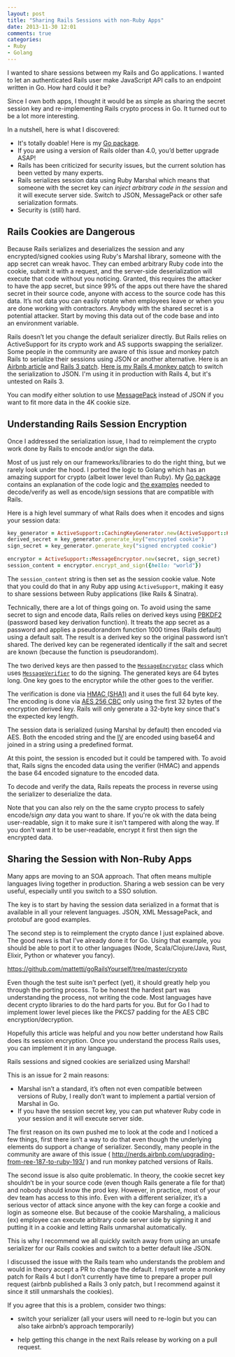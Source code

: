 ```yaml
---
layout: post
title: "Sharing Rails Sessions with non-Ruby Apps"
date: 2013-11-30 12:01
comments: true
categories: 
- Ruby
- Golang
---
```


I wanted to share sessions between my Rails and Go applications. I wanted to let an authenticated Rails user make JavaScript API calls to an endpoint written in Go. How hard could it be?

Since I own both apps, I thought it would be as simple as sharing the secret session key and re-implementing Rails crypto process in Go. It turned out to be a lot more interesting.

In a nutshell, here is what I discovered:

   * It's totally doable! Here is my [Go package](http://godoc.org/github.com/mattetti/goRailsYourself/crypto). 
   * If you are using a version of Rails older than 4.0, you’d better upgrade ASAP!
   * Rails has been criticized for security issues, but the current solution has been vetted by many experts.
   * Rails serializes session data using Ruby Marshal which means that someone with the secret key can *inject arbitrary code in the session* and it will execute server side. Switch to JSON, MessagePack or other safe serialization formats.
   * Security is (still) hard.

## Rails Cookies are Dangerous

Because Rails serializes and deserializes the session and any encrypted/signed cookies using Ruby's Marshal library, someone with the app secret can wreak havoc. They can embed arbitrary Ruby code into the cookie, submit it with a request, and the server-side deserialization will execute that code without you noticing. Granted, this requires the attacker to have the app secret, but since 99% of the apps out there have the shared secret in their source code, anyone with access to the source code has this data. It’s not data you can easily rotate when employees leave or when you are done working with contractors. Anybody with the shared secret is a potential attacker. Start by moving this data out of the code base and into an environment variable.

Rails doesn’t let you change the default serializer directly. But Rails relies on ActiveSupport for its crypto work and AS supports swapping the serializer. Some people in the community are aware of this issue and monkey patch Rails to serialize their sessions using JSON or another alternative. Here is an [Airbnb article](http://nerds.airbnb.com/upgrading-from-ree-187-to-ruby-193/) and
[Rails 3 patch](https://gist.github.com/jeffyip/4091166). [Here is my Rails 4 monkey patch](https://gist.github.com/mattetti/7624413
) to switch the serialization to JSON. I'm using it in production with Rails 4, but it's untested on Rails 3. 

You can modify either solution to use [MessagePack]( http://msgpack.org/) instead of JSON if you want to fit more data in the 4K cookie size. 

## Understanding Rails Session Encryption

Once I addressed the serialization issue, I had to reimplement the crypto work done by Rails to encode and/or sign the data.

Most of us just rely on our frameworks/libraries to do the right thing, but we rarely look under the hood. I ported the logic to Golang which has an amazing support for crypto (albeit lower level than Ruby). My [Go package](http://godoc.org/github.com/mattetti/goRailsYourself/crypto) contains an explanation of the code logic and [the examples](http://godoc.org/github.com/mattetti/goRailsYourself/crypto#pkg-examples) needed to decode/verify as well as encode/sign sessions that are compatible with Rails.

Here is a high level summary of what Rails does when it encodes and signs your session data:

```ruby
key_generator = ActiveSupport::CachingKeyGenerator.new(ActiveSupport::KeyGenerator.new(app_secret_key, iterations: 1000))
derived_secret = key_generator.generate_key("encrypted cookie")
sign_secret = key_generator.generate_key("signed encrypted cookie")
 
encryptor = ActiveSupport::MessageEncryptor.new(secret, sign_secret) 
session_content = encryptor.encrypt_and_sign({hello: "world"})
```

The `session_content` string is then set as the session cookie value.
Note that you could do that in any Ruby app using `ActiveSupport`, making it easy to share sessions between Ruby applications (like Rails & Sinatra).

Technically, there are a lot of things going on. To avoid using the same secret to sign and encode data, Rails relies on derived keys using [PBKDF2](http://en.wikipedia.org/wiki/PBKDF2) (password based key derivation function).
It treats the app secret as a password and applies a pseudorandom function 1000 times (Rails default) using a default salt. The result is a derived key so the original password isn’t shared. The derived key can be regenerated identically if the salt and secret are known (because the function is pseudorandom).

The two derived keys are then passed to the [`MessageEncryptor`](https://github.com/rails/rails/blob/master/activesupport/lib/active_support/message_encryptor.rb) class which uses [`MessageVerifier`](https://github.com/rails/rails/blob/master/activesupport/lib/active_support/message_verifier.rb) to do the signing. The generated keys are 64 bytes long. One key goes to the encryptor while the other goes to the verifier.

The verification is done via [HMAC (SHA1)](http://en.wikipedia.org/wiki/Hash-based_message_authentication_code) and it uses the full 64 byte key.
The encoding is done via [AES 256 CBC](http://en.wikipedia.org/wiki/Advanced_Encryption_Standard) only using the first 32 bytes of the encryption derived key. Rails will only generate a 32-byte key since that's the expected key length.

The session data is serialized (using Marshal by default) then encoded via AES. Both the encoded string and the [IV](http://en.wikipedia.org/wiki/Initialization_vector) are encoded using base64 and joined in a string using a predefined format.

At this point, the session is encoded but it could be tampered with. To avoid that, Rails signs the encoded data using the verifier (HMAC) and appends the base 64 encoded signature to the encoded data. 

To decode and verify the data, Rails repeats the process in reverse using the serializer to deserialize the data.

Note that you can also rely on the the same crypto process to safely encode/sign *any* data you want to share. If you're ok with the data being user-readable, sign it to make sure it isn't tampered with along the way. If you don't want it to be user-readable, encrypt it first then sign the encrypted data.

## Sharing the Session with Non-Ruby Apps

Many apps are moving to an SOA approach. That often means multiple languages living together in production. Sharing a web session can be very useful, especially until you switch to a SSO solution.

The key is to start by having the session data serialized in a format that is available in all your relevent languages. JSON, XML MessagePack, and protobuf are good examples.

The second step is to reimplement the crypto dance I just explained above. The good news is that I’ve already done it for Go. Using that example, you should be able to port it to other languages (Node, Scala/Clojure/Java, Rust, Elixir, Python or whatever you fancy).

https://github.com/mattetti/goRailsYourself/tree/master/crypto

Even though the test suite isn’t perfect (yet), it should greatly help you through the porting process. To be honest the hardest part was understanding the process, not writing the code. Most languages have decent crypto libraries to do the hard parts for you. But for Go I had to implement lower level pieces like the PKCS7 padding for the AES CBC encryption/decryption.

Hopefully this article was helpful and you now better understand how Rails does its session encryption. Once you understand the process Rails uses, you can implement it in any language.

















Rails sessions and signed cookies are serialized using Marshal!

This is an issue for 2 main reasons:


   * Marshal isn’t a standard, it’s often not even compatible between versions of Ruby, I really don’t want to implement a partial version of Marshal in Go.
   * If you have the session secret key, you can put whatever Ruby code in your session and it will execute server side.


The first reason on its own pushed me to look at the code and I noticed a few things, first there isn’t a way to do that even though the underlying elements do support a change of serializer. Secondly, many people in the community are aware of this issue ( http://nerds.airbnb.com/upgrading-from-ree-187-to-ruby-193/ ) and run monkey patched versions of Rails.

The second issue is also quite problematic. In theory, the cookie secret key shouldn’t be in your source code (even though Rails generate a file for that) and nobody should know the prod key. However, in practice, most of your dev team has access to this info. Even with a different serializer, it’s a serious vector of attack since anyone with the key can forge a cookie and login as someone else. But because of the cookie Marshaling, a malicious (ex) employee can execute arbitrary code server side by signing it and putting it in a cookie and letting Rails unmarshal automatically.

This is why I recommend we all quickly switch away from using an unsafe serializer for our Rails cookies and switch to a better default like JSON.

I discussed the issue with the Rails team who understands the problem and would in theory accept a PR to change the default. 
I myself wrote a monkey patch for Rails 4  but I don’t currently have time to prepare a proper pull request (airbnb published a Rails 3 only patch, but I recommend against it since it still unmarshals the cookies).


If you agree that this is a problem, consider two things: 


   * switch your serializer (all your users will need to re-login but you can also take airbnb’s approach temporarily) 

   * help getting this change in the next Rails release by working on a pull request.


